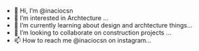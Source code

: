 - 👋 Hi, I’m @inaciocsn
- 👀 I’m interested in Archtecture ...
- 🌱 I’m currently learning about design and archtecture things...
- 💞️ I’m looking to collaborate on construction projects ...
- 📫 How to reach me @inaciocsn on instagram...

<!---
inaciocsn/inaciocsn is a ✨ special ✨ repository because its `README.md` (this file) appears on your GitHub profile.
You can click the Preview link to take a look at your changes.
--->
